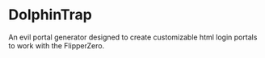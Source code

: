 # DolphinTrap
An evil portal generator designed to create customizable html login portals to work with the FlipperZero.
